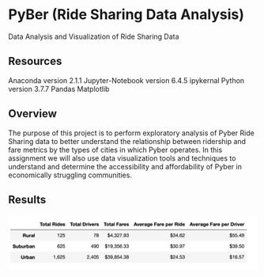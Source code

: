 # PyBer (Ride Sharing Data Analysis)
Data Analysis and Visualization of Ride Sharing Data

## Resources
Anaconda version 2.1.1
Jupyter-Notebook version 6.4.5
ipykernal
Python version 3.7.7
Pandas
Matplotlib

## Overview 
The purpose of this project is to perform exploratory analysis of Pyber Ride Sharing data to better understand the relationship between ridership and fare metrics by the types of cities in which Pyber operates. In this assignment we will also use data visualization tools and techniques to understand and determine the accessibility and affordability of Pyber in economically struggling communities.

## Results 
![Pic_1](https://github.com/fouadZiaa/Pyber-Challenge/blob/42eb478c6b5c332749ae9830be94981ed2bc1c81/Resources/Screen%20Shot%202022-07-18%20at%2010.26.36%20AM.png)
